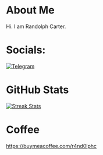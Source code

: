 # About Me
Hi. I am Randolph Carter.

# Socials:
[![Telegram](https://img.shields.io/badge/Telegram-2CA5E0?style=for-the-badge&logo=telegram&logoColor=white)](https://t.me/rand0lphc)

# GitHub Stats
[![Streak Stats](https://streak-stats.demolab.com?user=r4nd0lph-c&theme=icegray&hide_border=true&date_format=j%20M%5B%20Y%5D&ring=2CA5E0&fire=2CA5E0&currStreakLabel=2CA5E0&sideLabels=2CA5E0&currStreakNum=24292F&sideNums=24292F&dates=24292F&stroke=D0D7DE)](https://git.io/streak-stats)

# Coffee
https://buymeacoffee.com/r4nd0lphc
